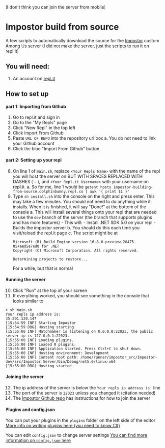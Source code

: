 (I don't think you can join the server from mobile)

# Impostor build from source
A few scripts to automatically download the source for the [Impostor](https://github.com/Impostor/Impostor) custom Among Us server
(I did not make the server, just the scripts to run it on repl.it)

## You will need:
1. An account on [repl.it](https://repl.it/)

## How to set up
#### part 1: Importing from Github
1. Go to repl.it and sign in
2. Go to the "My Repls" page
3. Click "New Repl" in the top left
4. Click Import From Github
5. Paste `URL OF REPO` into the repository url box
    a. You do not need to link your Github account
6. Click the blue "Import From Github" button
#### part 2: Setting up your repl
8. On line 1 of `main.sh`, replace `<Your Repls Name>` with the name of the repl you will host the server on BUT WITH SPACES REPLACED WITH DASHES ( `-` ), and `<Your Repl.it Username>` with your username on repl.it. 
  a. So for me, line 1 would be `getent hosts impostor-building-from-source.dolphinbunny.repl.co | awk '{ print $1 }'`
9. Type `sh install.sh` into the console on the right and press enter. This may take a few minutes. You should not need to do anything while it installs. When it is finished, it will say "Done!" at the bottom of the console
    a. This will install several things onto your repl that are needed to use the `dev` branch of the server (the branch that supports plugins and has more features)
        - This will:
          - Install .NET SDK 5.0 on your repl
          - Builds the impostor server 
    b. You should do this each time you visit/reload the repl.it page
    c. The script might be at 
    ```
    Microsoft (R) Build Engine version 16.8.0-preview-20475-05+aed5e7ed0 for .NET
    Copyright (C) Microsoft Corporation. All rights reserved.

    Determining projects to restore...
    ``` 
    For a while, but that is normal
#### Running the server
10. Click "Run" at the top of your screen
11. If everything worked, you should see something in the console that looks similar to:
```
> sh main.sh
Your repls ip address is:
35.201.120.147
[15:54:59 INF] Starting Impostor
[15:54:59 DBG] Hosting starting
[15:55:00 INF] Matchmaker is listening on 0.0.0.0:22023, the public server ip is 127.0.0.1:22023.
[15:55:00 INF] Loading plugins.
[15:55:00 INF] Loaded 0 plugins.
[15:55:00 INF] Application started. Press Ctrl+C to shut down.
[15:55:00 INF] Hosting environment: Development
[15:55:00 INF] Content root path: /home/runner/impostor_src/Impostor-dev/src/Impostor.Server/bin/Debug/net5.0/linux-x64
[15:55:00 DBG] Hosting started
```

#### Joining the server
12. The ip address of the server is below the `Your repls ip address is:` line
13. The port of the server is `22023` unless you changed it (citation needed)
14. The [Impostor Github repo](https://github.com/Impostor/Impostor)  has instructions for how to join the server

#### Plugins and config.json
You can put your plugins in the `plugins` folder on the left side of the editor
[More info on writing plugins here (you need to know C#)](https://github.com/Impostor/Impostor/blob/dev/docs/Writing-a-plugin.md)

You can edit `config.json` to change server settings
[You can find more information on `config.json` here](https://github.com/Impostor/Impostor/blob/dev/docs/Server-configuration.md)

